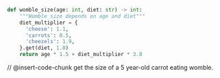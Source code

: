 ```python exec
def womble_size(age: int, diet: str) -> int:
    """Womble size depends on age and diet"""
    diet_multiplier = {
      'cheese': 1.1,
      'carrots': 0.5,
      'cheezels': 1.9,
    }.get(diet, 1.0)
    return age * 1.5 + diet_multiplier * 3.0
```

// @insert-code-chunk get the size of a 5 year-old carrot eating womble.
